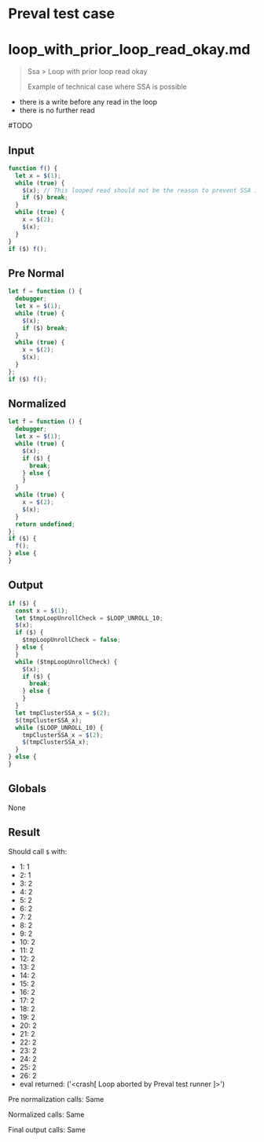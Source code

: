 # Preval test case

# loop_with_prior_loop_read_okay.md

> Ssa > Loop with prior loop read okay
>
> Example of technical case where SSA is possible

- there is a write before any read in the loop
- there is no further read

#TODO

## Input

`````js filename=intro
function f() {
  let x = $(1);
  while (true) {
    $(x); // This looped read should not be the reason to prevent SSA in the next loop
    if ($) break;
  }
  while (true) {
    x = $(2);
    $(x);
  }
}
if ($) f();
`````

## Pre Normal

`````js filename=intro
let f = function () {
  debugger;
  let x = $(1);
  while (true) {
    $(x);
    if ($) break;
  }
  while (true) {
    x = $(2);
    $(x);
  }
};
if ($) f();
`````

## Normalized

`````js filename=intro
let f = function () {
  debugger;
  let x = $(1);
  while (true) {
    $(x);
    if ($) {
      break;
    } else {
    }
  }
  while (true) {
    x = $(2);
    $(x);
  }
  return undefined;
};
if ($) {
  f();
} else {
}
`````

## Output

`````js filename=intro
if ($) {
  const x = $(1);
  let $tmpLoopUnrollCheck = $LOOP_UNROLL_10;
  $(x);
  if ($) {
    $tmpLoopUnrollCheck = false;
  } else {
  }
  while ($tmpLoopUnrollCheck) {
    $(x);
    if ($) {
      break;
    } else {
    }
  }
  let tmpClusterSSA_x = $(2);
  $(tmpClusterSSA_x);
  while ($LOOP_UNROLL_10) {
    tmpClusterSSA_x = $(2);
    $(tmpClusterSSA_x);
  }
} else {
}
`````

## Globals

None

## Result

Should call `$` with:
 - 1: 1
 - 2: 1
 - 3: 2
 - 4: 2
 - 5: 2
 - 6: 2
 - 7: 2
 - 8: 2
 - 9: 2
 - 10: 2
 - 11: 2
 - 12: 2
 - 13: 2
 - 14: 2
 - 15: 2
 - 16: 2
 - 17: 2
 - 18: 2
 - 19: 2
 - 20: 2
 - 21: 2
 - 22: 2
 - 23: 2
 - 24: 2
 - 25: 2
 - 26: 2
 - eval returned: ('<crash[ Loop aborted by Preval test runner ]>')

Pre normalization calls: Same

Normalized calls: Same

Final output calls: Same
